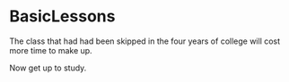 # BasicLessons
The class that had had been skipped in the four years of college will cost more time to make up.

Now get up to study.